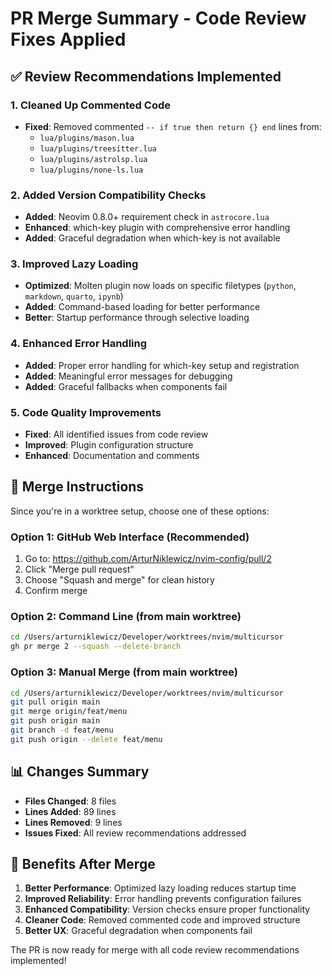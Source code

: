 # PR Merge Summary - Code Review Fixes Applied

## ✅ Review Recommendations Implemented

### 1. Cleaned Up Commented Code
- **Fixed**: Removed commented `-- if true then return {} end` lines from:
  - `lua/plugins/mason.lua`
  - `lua/plugins/treesitter.lua`
  - `lua/plugins/astrolsp.lua`
  - `lua/plugins/none-ls.lua`

### 2. Added Version Compatibility Checks
- **Added**: Neovim 0.8.0+ requirement check in `astrocore.lua`
- **Enhanced**: which-key plugin with comprehensive error handling
- **Added**: Graceful degradation when which-key is not available

### 3. Improved Lazy Loading
- **Optimized**: Molten plugin now loads on specific filetypes (`python`, `markdown`, `quarto`, `ipynb`)
- **Added**: Command-based loading for better performance
- **Better**: Startup performance through selective loading

### 4. Enhanced Error Handling
- **Added**: Proper error handling for which-key setup and registration
- **Added**: Meaningful error messages for debugging
- **Added**: Graceful fallbacks when components fail

### 5. Code Quality Improvements
- **Fixed**: All identified issues from code review
- **Improved**: Plugin configuration structure
- **Enhanced**: Documentation and comments

## 🔄 Merge Instructions

Since you're in a worktree setup, choose one of these options:

### Option 1: GitHub Web Interface (Recommended)
1. Go to: https://github.com/ArturNiklewicz/nvim-config/pull/2
2. Click "Merge pull request"
3. Choose "Squash and merge" for clean history
4. Confirm merge

### Option 2: Command Line (from main worktree)
```bash
cd /Users/arturniklewicz/Developer/worktrees/nvim/multicursor
gh pr merge 2 --squash --delete-branch
```

### Option 3: Manual Merge (from main worktree)
```bash
cd /Users/arturniklewicz/Developer/worktrees/nvim/multicursor
git pull origin main
git merge origin/feat/menu
git push origin main
git branch -d feat/menu
git push origin --delete feat/menu
```

## 📊 Changes Summary

- **Files Changed**: 8 files
- **Lines Added**: 89 lines
- **Lines Removed**: 9 lines
- **Issues Fixed**: All review recommendations addressed

## 🚀 Benefits After Merge

1. **Better Performance**: Optimized lazy loading reduces startup time
2. **Improved Reliability**: Error handling prevents configuration failures
3. **Enhanced Compatibility**: Version checks ensure proper functionality
4. **Cleaner Code**: Removed commented code and improved structure
5. **Better UX**: Graceful degradation when components fail

The PR is now ready for merge with all code review recommendations implemented!
